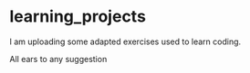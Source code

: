 # learning_projects
I am uploading some adapted exercises used to learn coding.

All ears to any suggestion
